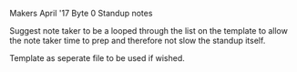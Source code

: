 Makers April '17 Byte 0 Standup notes

Suggest note taker to be a looped through the list on the template to allow the note taker time to prep and therefore not slow the standup itself.

Template as seperate file to be used if wished. 
